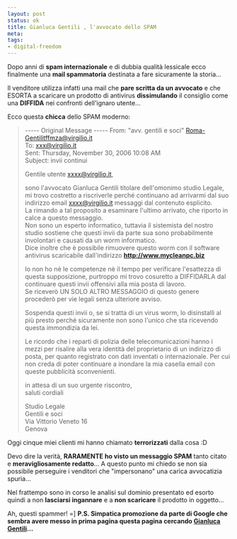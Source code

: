 ```yaml
--- 
layout: post
status: ok
title: Gianluca Gentili , l'avvocato dello SPAM
meta: 
tags: 
- digital-freedom
---
```

Dopo anni di **spam internazionale** e di dubbia qualità lessicale ecco finalmente una **mail spammatoria** destinata a fare sicuramente la storia...  
  
Il venditore utilizza infatti una mail che **pare scritta da un avvocato** e che ESORTA a scaricare un prodotto di antivirus **dissimulando** il consiglio come una **DIFFIDA** nei confronti dell'ignaro utente...  
  
Ecco questa **chicca** dello SPAM moderno:  
  
> ----- Original Message -----
> From: "avv. gentili e soci" <Roma-Gentilitffmza@virgilio.it>  
> To: <xxx@virgilio.it>  
> Sent: Thursday, November 30, 2006 10:08 AM  
> Subject: invii continui  
> 
> Gentile utente xxxx@virgilio.it,  
>   
> sono l'avvocato Gianluca Gentili titolare dell'omonimo studio Legale, mi trovo  costretto a riscriverle  perché continuano ad arrivarmi dal suo  indirizzo email xxxx@virgilio.it messaggi dal contenuto esplicito.  
> La rimando a tal proposito a esaminare l'ultimo arrivato, che riporto in calce a questo messaggio.  
> Non sono un esperto informatico, tuttavia il sistemista del nostro studio sostiene che questi invii da  parte sua sono probabilmente involontari e causati da un worm informatico.  
> Dice inoltre che è possibile rimuovere questo worm con il software antivirus scaricabile dall'indirizzo **http://www.mycleanpc.biz**  
>  
> Io non ho nè le competenze  nè il tempo per verificare l'esattezza di questa supposizione, purtroppo mi trovo cosuretto a DIFFIDARLA dal continuare questi invii offensivi alla mia posta di lavoro.  
> Se riceverò UN SOLO ALTRO MESSAGGIO di questo genere procederò per vie legali senza ulteriore avviso.  
> 
> Sospenda questi invii o, se si tratta di un virus worm, lo disinstalli al più presto perché sicuramente non sono l'unico che sta ricevendo questa immondizia da lei.
>  
> Le ricordo che i  reparti di polizia delle telecomunicazioni hanno i mezzi per risalire alla vera identità del proprietario di
un indirizzo di posta, per quanto registrato con dati inventati o internazionale. Per cui non  creda di poter continuare a inondare la mia casella email con queste pubblicità sconvenienti.  
>  
> in attesa di un suo urgente riscontro,  
> saluti cordiali   
>  
> Studio Legale  
> Gentili e soci  
> Via Vittorio Veneto 16  
> Genova  
  
Oggi cinque miei clienti mi hanno chiamato **terrorizzati** dalla cosa :D  
  
Devo dire la verità, **RARAMENTE ho visto un messaggio SPAM** tanto citato e **meravigliosamente redatto**... 
A questo punto mi chiedo se non sia possibile perseguire i venditori che "impersonano" una carica avvocatizia spuria...
  
Nel frattempo sono in corso le analisi sul dominio presentato ed esorto quindi a non **lasciarsi ingannare** e a **non scaricare** il prodotto in oggetto...  
  
Ah, questi spammer! =]
**P.S. Simpatica promozione da parte di Google che sembra avere messo in prima pagina questa pagina cercando [Gianluca Gentili](http://www.google.com/search?q=gianluca+gentili&ie=utf-8&oe=utf-8&rls=org.mozilla:en-US:official&client=firefox-a)...**
 
